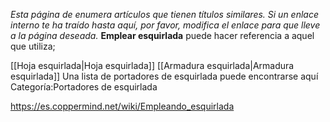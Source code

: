 *Esta página de  enumera artículos que tienen títulos similares.  Si un enlace interno te ha traído hasta aquí, por favor, modifica el enlace para que lleve a la página deseada.*
**Emplear esquirlada** puede hacer referencia a aquel que utiliza;

[[Hoja esquirlada\|Hoja esquirlada]]
[[Armadura esquirlada\|Armadura esquirlada]]
Una lista de portadores de esquirlada puede encontrarse aquí Categoría:Portadores de esquirlada



https://es.coppermind.net/wiki/Empleando_esquirlada